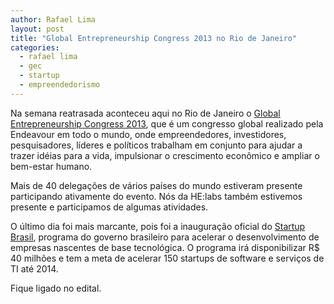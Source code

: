 ```yaml
---
author: Rafael Lima
layout: post
title: "Global Entrepreneurship Congress 2013 no Rio de Janeiro"
categories:
  - rafael lima
  - gec
  - startup
  - empreendedorismo
---
```


Na semana reatrasada aconteceu aqui no Rio de Janeiro o [Global Entrepreneurship Congress 2013](http://gec2013.com/), que é um congresso global realizado pela Endeavour em todo o mundo, onde empreendedores, investidores, pesquisadores, líderes e políticos trabalham em conjunto para ajudar a trazer idéias para a vida, impulsionar o crescimento econômico e ampliar o bem-estar humano.
<!--more-->

Mais de 40 delegações de vários países do mundo estiveram presente participando ativamente do evento. Nós da HE:labs também estivemos presente e participamos de algumas atividades.

O último dia foi mais marcante, pois foi a inauguração oficial do [Startup Brasil](http://startupbrasil.mcti.gov.br/), programa do governo brasileiro para acelerar o desenvolvimento de empresas nascentes de base tecnológica. O programa irá disponibilizar R$ 40 milhões e tem a meta de acelerar 150 startups de software e serviços de TI até 2014.

Fique ligado no edital.
